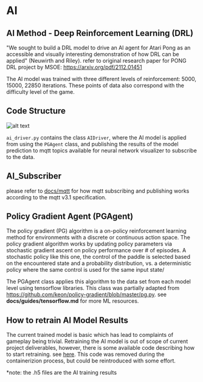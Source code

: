 # AI

## AI Method - Deep Reinforcement Learning (DRL)

"We sought to build a DRL model to drive an AI agent for Atari Pong as an accessible and visually interesting demonstration of how DRL can be applied" (Neuwirth and Riley).
refer to original research paper for PONG DRL project by MSOE: https://arxiv.org/pdf/2112.01451

The AI model was trained with three different levels of reinforcement: 5000, 15000, 22850 iterations.
These points of data also correspond with the difficulty level of the game.

## Code Structure

![alt text](assets/ai_paddle_control_code_diagram.png)

`ai_driver.py` contains the class `AIDriver`, where the AI model is applied from using the `PGAgent` class, and publishing the results of the model prediction to mqtt topics available for neural network visualizer to subscribe to the data.

## AI_Subscriber

please refer to [docs/mqtt](../../mqtt) for how mqtt subscribing and publishing works according to the mqtt v3.1 specification. 

## Policy Gradient Agent (PGAgent)

The policy gradient (PG) algorithm is a on-policy reinforcement learning method for environments with a discrete or continuous action space.
The policy gradient algorithm works by updating policy parameters via stochastic gradient ascent on policy performance over # of episodes.
A stochastic policy like this one, the control of the paddle is selected based on the encountered state and a probability distribution, vs. a deterministic policy where the same control is used for the same input state/

The PGAgent class applies this algorithm to the data set from each model level using tensorflow libraries. This class was partially adapted from https://github.com/keon/policy-gradient/blob/master/pg.py. see **docs/guides/tensorflow.md** for more ML resources.

## How to retrain AI Model Results

The current trained model is basic which has lead to complaints of gameplay being trivial. Retraining the AI model is out of scope of current project deliverables, however, there is some available code describing how to start retraining. 
see [here](https://github.com/Rockwell-Automation-Inc/Discovery-World-Pong/blob/archive/non-containerized/DiscoveryWorldPongAIExhibit/reinforcement_selfplay.py).
This code was removed during the containerizion process, but could be
reintroduced with some effort.

*note: the .h5 files are the AI training results